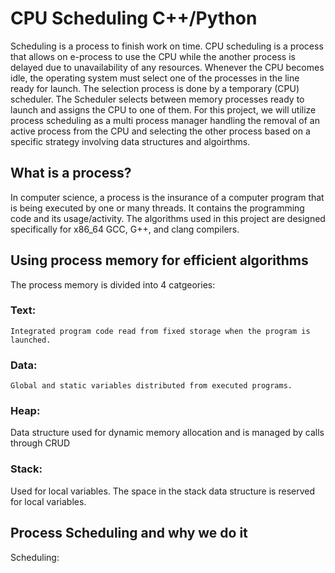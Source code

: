 # CPU Scheduling C++/Python
Scheduling is a process to finish work on time. CPU scheduling is a process that allows on e-process to use the CPU while the another process is delayed due to unavailability of any resources. Whenever the CPU becomes idle, the operating system must select one of the processes in the line ready for launch. The selection process is done by a temporary (CPU) scheduler. The Scheduler selects between memory processes ready to launch and assigns the CPU to one of them. For this project, we will utilize process scheduling as a multi process manager handling the removal of an active process from the CPU and selecting the other process based on a specific strategy involving data structures and algoirthms.

## What is a process?
 In computer science, a process is the insurance of a computer program that is being executed by one or many threads. It contains the programming code and its usage/activity. The algorithms used in this project are designed specifically for x86_64 GCC, G++, and clang compilers.
 
 ## Using process memory for efficient algorithms
 The process memory is divided into 4 catgeories:
  ### Text:
    Integrated program code read from fixed storage when the program is launched.
  ### Data:
    Global and static variables distributed from executed programs.
  ### Heap:
   Data structure used for dynamic memory allocation and is managed by calls through CRUD
  ### Stack:
   Used for local variables. The space in the stack data structure is reserved for local variables.

## Process Scheduling and why we do it
  Scheduling:
    
